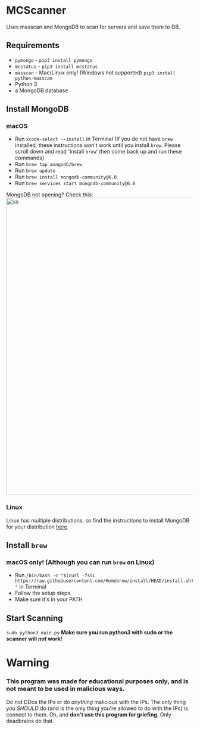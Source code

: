 # MCScanner
Uses masscan and MongoDB to scan for servers and save them to DB.

## Requirements
* `pymongo` - `pip3 install pymongo`
* `mcstatus` - `pip3 install mcstatus`
* `masscan` - Mac/Linux only! (Windows not supported) `pip3 install python-masscan`
* Python 3
* a MongoDB database 

## Install MongoDB
### macOS
* Run `xcode-select --install` in Terminal
(If you do not have `brew` installed, these instructions won't work until you install `brew`. Please scroll down and read 'Install `brew`' then come back up and run these commands)
* Run `brew tap mongodb/brew`
* Run `brew update`
* Run `brew install mongodb-community@6.0`
* Run `brew services start mongodb-community@6.0`

MongoDB not opening? Check this:
<img width="799" alt="ss" src="https://user-images.githubusercontent.com/69256931/206896713-ce3f5270-c4a0-4f62-b1fa-e2015ff6cdd8.png">
### Linux
Linux has multiple distributions, so find the instructions to install MongoDB for your distribution [here](https://www.mongodb.com/docs/manual/administration/install-on-linux/).

## Install `brew`
### macOS only! (Although you can run `brew` on Linux)
* Run `/bin/bash -c "$(curl -fsSL https://raw.githubusercontent.com/Homebrew/install/HEAD/install.sh)"` in Terminal
* Follow the setup steps
* Make sure it's in your PATH

## Start Scanning
`sudo python3 main.py`
**Make sure you run python3 with sudo or the scanner will *not* work!**

# Warning
### **This program was made for educational purposes only, and is not meant to be used in malicious ways**. 
Do not DDos the IPs or do *anything* malicious with the IPs. The only thing you *SHOULD* do (and is the only thing you're allowed to do with the IPs) is connect to them.
Oh, and **don't use this program for griefing**. Only deadbrains do that.
